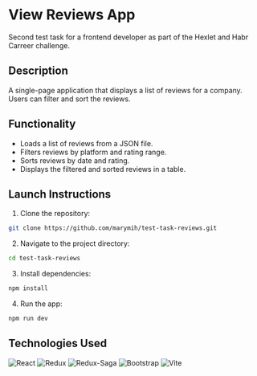 # View Reviews App

Second test task for a frontend developer as part of the Hexlet and Habr Carreer challenge.

## Description
A single-page application that displays a list of reviews for a company. Users can filter and sort the reviews.

## Functionality

- Loads a list of reviews from a JSON file.
- Filters reviews by platform and rating range.
- Sorts reviews by date and rating.
- Displays the filtered and sorted reviews in a table.

## Launch Instructions
1. Clone the repository:
  ```sh
  git clone https://github.com/marymih/test-task-reviews.git
  ```

2. Navigate to the project directory:
  ```sh
  cd test-task-reviews
  ```

3. Install dependencies:
  ```sh
  npm install
  ```
4. Run the app:
  ```sh
  npm run dev
  ```

## Technologies Used
![React](https://img.shields.io/badge/React-20232A?style=for-the-badge&logo=react&logoColor=61DAFB)
![Redux](https://img.shields.io/badge/Redux-764ABC?style=for-the-badge&logo=redux&logoColor=white)
![Redux-Saga](https://img.shields.io/badge/Redux--Saga-999999?style=for-the-badge&logo=redux-saga&logoColor=white)
![Bootstrap](https://img.shields.io/badge/Bootstrap-7952B3?style=for-the-badge&logo=bootstrap&logoColor=white)
![Vite](https://img.shields.io/badge/Vite-646CFF?style=for-the-badge&logo=vite&logoColor=white)
